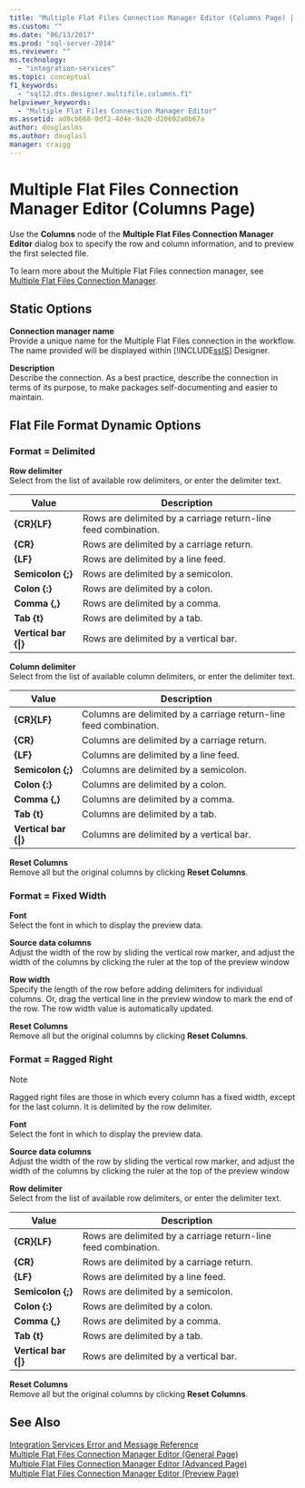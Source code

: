 ```yaml
---
title: "Multiple Flat Files Connection Manager Editor (Columns Page) | Microsoft Docs"
ms.custom: ""
ms.date: "06/13/2017"
ms.prod: "sql-server-2014"
ms.reviewer: ""
ms.technology: 
  - "integration-services"
ms.topic: conceptual
f1_keywords: 
  - "sql12.dts.designer.multifile.columns.f1"
helpviewer_keywords: 
  - "Multiple Flat Files Connection Manager Editor"
ms.assetid: ad0cb668-0df2-4d4e-9a20-d20692a0b67a
author: douglaslms
ms.author: douglasl
manager: craigg
---
```

# Multiple Flat Files Connection Manager Editor (Columns Page)
  Use the **Columns** node of the **Multiple Flat Files Connection Manager Editor** dialog box to specify the row and column information, and to preview the first selected file.  
  
 To learn more about the Multiple Flat Files connection manager, see [Multiple Flat Files Connection Manager](connection-manager/multiple-flat-files-connection-manager.md).  
  
## Static Options  
 **Connection manager name**  
 Provide a unique name for the Multiple Flat Files connection in the workflow. The name provided will be displayed within [!INCLUDE[ssIS](../includes/ssis-md.md)] Designer.  
  
 **Description**  
 Describe the connection. As a best practice, describe the connection in terms of its purpose, to make packages self-documenting and easier to maintain.  
  
## Flat File Format Dynamic Options  
  
### Format = Delimited  
 **Row delimiter**  
 Select from the list of available row delimiters, or enter the delimiter text.  
  
|Value|Description|  
|-----------|-----------------|  
|**{CR}{LF}**|Rows are delimited by a carriage return-line feed combination.|  
|**{CR}**|Rows are delimited by a carriage return.|  
|**{LF}**|Rows are delimited by a line feed.|  
|**Semicolon {;}**|Rows are delimited by a semicolon.|  
|**Colon {:}**|Rows are delimited by a colon.|  
|**Comma {,}**|Rows are delimited by a comma.|  
|**Tab {t}**|Rows are delimited by a tab.|  
|**Vertical bar {&#124;}**|Rows are delimited by a vertical bar.|  
  
 **Column delimiter**  
 Select from the list of available column delimiters, or enter the delimiter text.  
  
|Value|Description|  
|-----------|-----------------|  
|**{CR}{LF}**|Columns are delimited by a carriage return-line feed combination.|  
|**{CR}**|Columns are delimited by a carriage return.|  
|**{LF}**|Columns are delimited by a line feed.|  
|**Semicolon {;}**|Columns are delimited by a semicolon.|  
|**Colon {:}**|Columns are delimited by a colon.|  
|**Comma {,}**|Columns are delimited by a comma.|  
|**Tab {t}**|Columns are delimited by a tab.|  
|**Vertical bar {&#124;}**|Columns are delimited by a vertical bar.|  
  
 **Reset Columns**  
 Remove all but the original columns by clicking **Reset Columns**.  
  
### Format = Fixed Width  
 **Font**  
 Select the font in which to display the preview data.  
  
 **Source data columns**  
 Adjust the width of the row by sliding the vertical row marker, and adjust the width of the columns by clicking the ruler at the top of the preview window  
  
 **Row width**  
 Specify the length of the row before adding delimiters for individual columns. Or, drag the vertical line in the preview window to mark the end of the row. The row width value is automatically updated.  
  
 **Reset Columns**  
 Remove all but the original columns by clicking **Reset Columns**.  
  
### Format = Ragged Right  
  
> [!NOTE]  
>  Ragged right files are those in which every column has a fixed width, except for the last column. It is delimited by the row delimiter.  
  
 **Font**  
 Select the font in which to display the preview data.  
  
 **Source data columns**  
 Adjust the width of the row by sliding the vertical row marker, and adjust the width of the columns by clicking the ruler at the top of the preview window  
  
 **Row delimiter**  
 Select from the list of available row delimiters, or enter the delimiter text.  
  
|Value|Description|  
|-----------|-----------------|  
|**{CR}{LF}**|Rows are delimited by a carriage return-line feed combination.|  
|**{CR}**|Rows are delimited by a carriage return.|  
|**{LF}**|Rows are delimited by a line feed.|  
|**Semicolon {;}**|Rows are delimited by a semicolon.|  
|**Colon {:}**|Rows are delimited by a colon.|  
|**Comma {,}**|Rows are delimited by a comma.|  
|**Tab {t}**|Rows are delimited by a tab.|  
|**Vertical bar {&#124;}**|Rows are delimited by a vertical bar.|  
  
 **Reset Columns**  
 Remove all but the original columns by clicking **Reset Columns**.  
  
## See Also  
 [Integration Services Error and Message Reference](../../2014/integration-services/integration-services-error-and-message-reference.md)   
 [Multiple Flat Files Connection Manager Editor &#40;General Page&#41;](general-page-of-integration-services-designers-options.md)   
 [Multiple Flat Files Connection Manager Editor &#40;Advanced Page&#41;](../../2014/integration-services/multiple-flat-files-connection-manager-editor-advanced-page.md)   
 [Multiple Flat Files Connection Manager Editor &#40;Preview Page&#41;](../../2014/integration-services/multiple-flat-files-connection-manager-editor-preview-page.md)  
  
  
